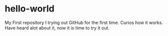 # hello-world
My First repository
I trying out GitHub for the first time.
Curios how it works.
Have heard alot about it, now it is time to try it out.
